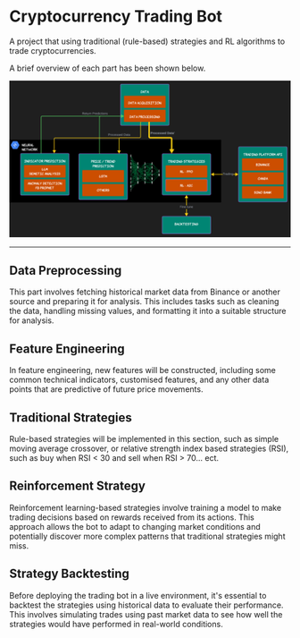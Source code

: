 # Cryptocurrency Trading Bot
A project that using traditional (rule-based) strategies and RL algorithms to trade cryptocurrencies.

A brief overview of each part has been shown below.

![project diagram](<Photos\Trading Bot diagram.png>)

---
## Data Preprocessing
This part involves fetching historical market data from Binance or another source and preparing it for analysis. This includes tasks such as cleaning the data, handling missing values, and formatting it into a suitable structure for analysis.

## Feature Engineering
In feature engineering, new features will be constructed, including some common technical indicators, customised features, and any other data points that are predictive of future price movements.

## Traditional Strategies
Rule-based strategies will be implemented in this section, such as simple moving average crossover, or relative strength index based strategies (RSI), such as buy when RSI < 30 and sell when RSI > 70... ect.

## Reinforcement Strategy
Reinforcement learning-based strategies involve training a model to make trading decisions based on rewards received from its actions. This approach allows the bot to adapt to changing market conditions and potentially discover more complex patterns that traditional strategies might miss.

## Strategy Backtesting
Before deploying the trading bot in a live environment, it's essential to backtest the strategies using historical data to evaluate their performance. This involves simulating trades using past market data to see how well the strategies would have performed in real-world conditions.
